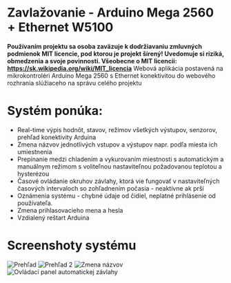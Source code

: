 # Zavlažovanie - Arduino Mega 2560 + Ethernet W5100
**Používaním projektu sa osoba zaväzuje k dodržiavaniu zmluvných podmienok MIT licencie, pod ktorou je projekt šírený! Uvedomuje si riziká, obmedzenia a svoje povinnosti. Všeobecne o MIT licencii: https://sk.wikipedia.org/wiki/MIT_licencia**
Webová aplikácia postavená na mikrokontroléri Arduino Mega 2560 s Ethernet konektivitou do webového rozhrania slúžiaceho na správu celého projektu
# Systém ponúka:
* Real-time výpis hodnôt, stavov, režimov všetkých výstupov, senzorov, prehľad konektivity Arduina
* Zmena názvov jednotlivých vstupov a výstupov napr. podľa miesta ich umiestnenia
* Prepínanie medzi chladením a vykurovaním miestnosti s automatickým a manuálnym režimom s voliteľnou nastaviteľnou požadovanou teplotou a hysterézou
* Časové ovládanie okruhov závlahy, ktorá vie fungovať v nastaviteľných časových intervaloch so zohľadnením počasia - neaktívne ak prší
* Oznámenia systému - chybné údaje od čidiel, neplatné prihlásenie od používateľa.
* Zmena prihlasovacieho mena a hesla
* Vzdialený reštart Arduina
# Screenshoty systému
![Prehľad](https://i.nahraj.to/f/23a7.PNG)
![Prehľad 2](https://i.nahraj.to/f/23a6.PNG)
![Zmena názvov](https://i.nahraj.to/f/23a5.PNG)
![Ovládací panel automatickej závlahy](https://i.nahraj.to/f/23a4.PNG)
